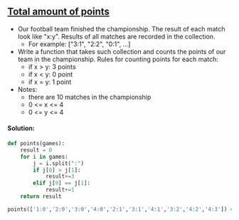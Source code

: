 ## [Total amount of points](https://www.codewars.com/kata/5bb904724c47249b10000131)

- Our football team finished the championship. The result of each match look like "x:y". Results of all matches are recorded in the collection.
  - For example: ["3:1", "2:2", "0:1", ...]
- Write a function that takes such collection and counts the points of our team in the championship. Rules for counting points for each match:
  - if x > y: 3 points
  - if x < y: 0 point
  - if x = y: 1 point
- Notes:
  - there are 10 matches in the championship
  - 0 <= x <= 4
  - 0 <= y <= 4

#### Solution:

```python
def points(games):
    result = 0
    for i in games:
        j = i.split(":")
        if j[0] > j[1]:
            result+=3
        elif j[0] == j[1]:
            result+=1
    return result

points(['1:0','2:0','3:0','4:0','2:1','3:1','4:1','3:2','4:2','4:3']) # 30

```
